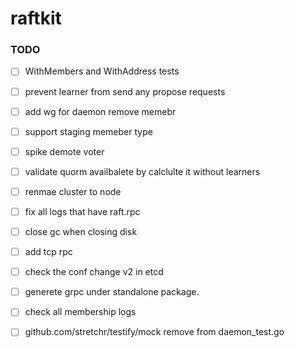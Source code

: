 # raftkit

### TODO 
- [ ] WithMembers and WithAddress tests 
- [ ] prevent learner from send any propose requests 
- [ ] add wg for daemon remove memebr 
- [ ] support staging memeber type 
- [ ] spike demote voter
- [ ] validate quorm availbalete by calclulte it without learners
- [ ] renmae cluster to node
- [ ] fix all logs that have raft.rpc 
- [ ] close gc when closing disk 
- [ ] add tcp rpc 
- [ ] check the conf change v2 in etcd
- [ ] generete grpc under standalone package. 
- [ ] check all membership logs
- [ ] github.com/stretchr/testify/mock remove from daemon_test.go



